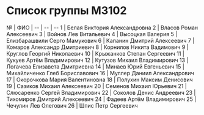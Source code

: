 # Список группы M3102

№ | ФИО |
-- | -- | --
1 | Белая Виктория Александровна
2 | Власов Роман Алексеевич
3 | Войнов Лев Витальевич
4 | Высоцкая Валерия
5 | Елизбарашвили Серго Мамукович
6 | Капанин Дмитрий Алексеевич
7 | Комаров Александр Дмитриевич
8 | Корнилов Никита Вадимович
9 | Круглов Георгий Николаевич
10 | Крыжанков Степан Сергеевич
11 | Кукуев Артём Владимирович
12 | Кутузов Михаил Владимирович
13 | Логачева Елизавета Дмитриевна
14 | Минаев Юрий Евгеньевич
15 | Михайличенко Глеб Бориславович
16 | Муллер Даниил Александрович
17 | Окорочкова Мария Валентиновна
18 | Полухин Максим Денисович
19 | Сазиков Михаил Алексеевич
20 | Семенов Михаил Юрьевич
21 | Слюсаренко Сергей Владимирович
22 | Соколов Денис Андреевич
23 | Тихомиров Дмитрий Алексеевич
24 | Фадеев Артём Владимирович
25 | Чечулин Лев Олегович
26 | Шпис Петр Сергеевич
